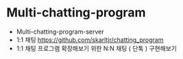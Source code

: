 # Multi-chatting-program
- Multi-chatting-program-server
- 1:1 채팅 https://github.com/skarltjr/chatting_program
- 1:1 채팅 프로그램 확장해보기 위한 N:N 채팅 ( 단톡 ) 구현해보기
